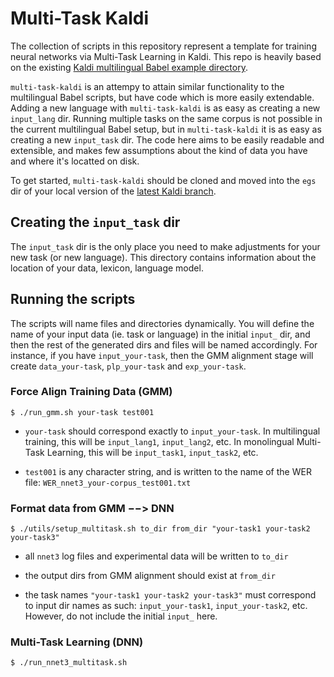 Multi-Task Kaldi
================

The collection of scripts in this repository represent a template for training neural networks via Multi-Task Learning in Kaldi. This repo is heavily based on the existing [Kaldi multilingual Babel example directory](https://github.com/kaldi-asr/kaldi/tree/master/egs/babel_multilang/s5).

`multi-task-kaldi` is an attempy to attain similar functionality to the multilingual Babel scripts, but have code which is more easily extendable. Adding a new language with `multi-task-kaldi` is as easy as creating a new `input_lang` dir. Running multiple tasks on the same corpus is not possible in the current multilingual Babel setup, but in `multi-task-kaldi` it is as easy as creating a new `input_task` dir. The code here aims to be easily readable and extensible, and makes few assumptions about the kind of data you have and where it's locatted on disk.

To get started, `multi-task-kaldi` should be cloned and moved into the `egs` dir of your local version of the [latest Kaldi branch](https://github.com/kaldi-asr/kaldi).






Creating the `input_task` dir
------------------------------------

The `input_task` dir is the only place you need to make adjustments for your new task (or new language). This directory contains information about the location of your data, lexicon, language model. 


Running the scripts
------------------------------------



The scripts will name files and directories dynamically. You will define the name of your input data (ie. task or language) in the initial `input_` dir, and then the rest of the generated dirs and files will be named accordingly. For instance, if you have `input_your-task`, then the GMM alignment stage will create `data_your-task`, `plp_your-task` and `exp_your-task`.




### Force Align Training Data (GMM)

`$ ./run_gmm.sh your-task test001`

- `your-task` should correspond exactly to `input_your-task`. In multilingual training, this will be `input_lang1`, `input_lang2`, etc. In monolingual Multi-Task Learning, this will be `input_task1`, `input_task2`, etc.

- `test001` is any character string, and is written to the name of the WER file: `WER_nnet3_your-corpus_test001.txt`


### Format data from GMM $-->$ DNN

`$ ./utils/setup_multitask.sh to_dir from_dir "your-task1 your-task2 your-task3"`

- all `nnet3` log files and experimental data will be written to `to_dir`

- the output dirs from GMM alignment should exist at `from_dir`

- the task names `"your-task1 your-task2 your-task3"` must correspond to input dir names as such: `input_your-task1`, `input_your-task2`, etc. However, do not include the initial `input_` here.



### Multi-Task Learning (DNN)

`$ ./run_nnet3_multitask.sh `

